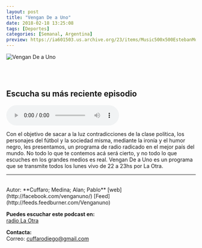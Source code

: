 ```yaml
---
layout: post
title: "Vengan De a Uno"
date: 2018-02-18 13:25:08
tags: [Deportes]
categories: [Semanal, Argentina]
preview: https://ia601503.us.archive.org/23/items/Music500x500EstebanMontoya/300logovengan2-DiegoCuffaro.jpg
---
```


![Vengan De a Uno](https://ia601503.us.archive.org/23/items/Music500x500EstebanMontoya/500logovengan2-DiegoCuffaro.jpg)

<br/>
<br/>

## Escucha su más reciente episodio

<!--reproductor-feed=http://feeds.feedburner.com/Venganuno-->
<!--reproductor-start-->
<audio id="audio" preload="auto" controls="" src="http://feedproxy.google.com/~r/Venganuno/~5/bTpFGW9lLMs/Vengan_de_a_uno_4x20_230718_.mp3"></audio>
<!--reproductor-end-->

Con el objetivo de sacar a la luz contradicciones de la clase política, los personajes del fútbol y la sociedad misma, mediante la ironía y el humor negro, les presentamos, un programa de radio radicado en el mejor país del mundo. No todo lo que te contemos acá será cierto, y no todo lo que escuches en los grandes medios es real.
Vengan De a Uno es un programa que se transmite todos los lunes vivo de 22 a 23hs por La Otra.  

_ _ _
<br>
Autor: **Cuffaro; Medina; Alan; Pablo**  
[web](http://facebook.com/venganuno/)  
[Feed](http://feeds.feedburner.com/Venganuno)  


**Puedes escuchar este podcast en:**  
[radio La Otra](http://radiolaotra.com.ar/)  


**Contacta:**  
Correo: [cuffarodiego@gmail.com](mailto:cuffarodiego@gmail.com)  
